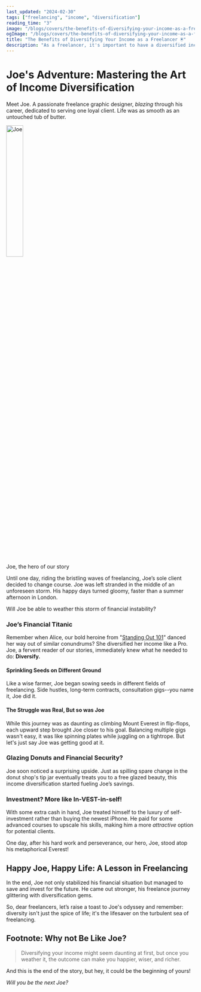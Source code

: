 ```yaml
---
last_updated: "2024-02-30"
tags: ["freelancing", "income", "diversification"]
reading_time: "3"
image: "/blogs/covers/the-benefits-of-diversifying-your-income-as-a-freelancer.jpeg"
ogImage: "/blogs/covers/the-benefits-of-diversifying-your-income-as-a-freelancer.jpeg"
title: "The Benefits of Diversifying Your Income as a Freelancer 🖲️"
description: "As a freelancer, it's important to have a diversified income in order to have a stable financial situation. There are many benefits to diversifying your income as a freelancer, and in this blog post, we'll explore some of those benefits."
---
```


# Joe's Adventure: Mastering the Art of Income Diversification

Meet Joe. A passionate freelance graphic designer, _blazing_ through his career, dedicated to serving one loyal client. Life was as smooth as an untouched tub of butter.

<div>
    <div class="flex justify-center">
        <img src="/blogs/extras/joe.jpg"  width="30%" alt="Joe" class="rounded-xl">
    </div>
    <div class="flex justify-center text-sm text-servcy-haze">
        Joe, the hero of our story
    </div>
</div>

Until one day, riding the bristling waves of freelancing, Joe’s sole client decided to change course. Joe was left stranded in the middle of an unforeseen storm. His happy days turned gloomy, faster than a summer afternoon in London.

Will Joe be able to weather this storm of financial instability?

### Joe’s Financial Titanic

Remember when Alice, our bold heroine from "[Standing Out 101](/blogs/tips-for-successfully-freelancing-in-a-crowded-market)" danced her way out of similar conundrums? She diversified her income like a Pro. Joe, a fervent reader of our stories, immediately knew what he needed to do: **Diversify.**

#### Sprinkling Seeds on Different Ground

Like a wise farmer, Joe began sowing seeds in different fields of freelancing. Side hustles, long-term contracts, consultation gigs--you name it, Joe did it.

#### The Struggle was Real, But so was Joe

While this journey was as daunting as climbing Mount Everest in flip-flops, each upward step brought Joe closer to his goal. Balancing multiple gigs wasn't easy, it was like spinning plates while juggling on a tightrope. But let's just say Joe was getting good at it.

### Glazing Donuts and Financial Security?

Joe soon noticed a surprising upside. Just as spilling spare change in the donut shop's tip jar eventually treats you to a free glazed beauty, this income diversification started fueling Joe’s savings.

### Investment? More like In-VEST-in-self!

With some extra cash in hand, Joe treated himself to the luxury of self-investment rather than buying the newest iPhone. He paid for some advanced courses to upscale his skills, making him a more _attractive_ option for potential clients.

One day, after his hard work and perseverance, our hero, Joe, stood atop his metaphorical Everest!

## Happy Joe, Happy Life: A Lesson in Freelancing

In the end, Joe not only stabilized his financial situation but managed to save and invest for the future. He came out stronger, his freelance journey glittering with diversification gems.

So, dear freelancers, let’s raise a toast to Joe's odyssey and remember: diversity isn't just the spice of life; it's the lifesaver on the turbulent sea of freelancing.

## Footnote: Why not Be Like Joe?

> Diversifying your income might seem daunting at first, but once you weather it, the outcome can make you happier, wiser, and richer.

And this is the end of the story, but hey, it could be the beginning of yours!

_Will you be the next Joe?_
